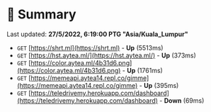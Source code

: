 # 📖 Summary
Last updated: **27/5/2022, 6:19:00 PTG "Asia/Kuala_Lumpur"**

- `GET` [https://shrt.ml](https://shrt.ml) - **Up** (5513ms)
- `GET` [https://hst.aytea.ml/](https://hst.aytea.ml/) - **Up** (373ms)
- `GET` [https://color.aytea.ml/4b31d6.png](https://color.aytea.ml/4b31d6.png) - **Up** (1761ms)
- `GET` [https://memeapi.aytea14.repl.co/gimme](https://memeapi.aytea14.repl.co/gimme) - **Up** (395ms)
- `GET` [https://teledrivemy.herokuapp.com/dashboard](https://teledrivemy.herokuapp.com/dashboard) - **Down** (69ms)
